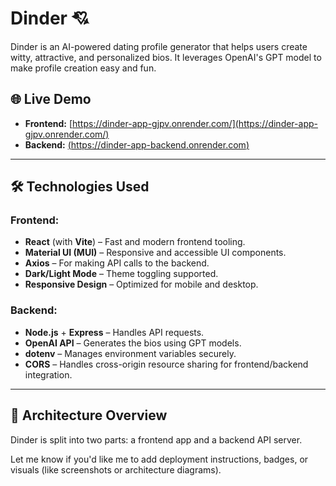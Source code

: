 # Dinder 💘

Dinder is an AI-powered dating profile generator that helps users create witty, attractive, and personalized bios. It leverages OpenAI's GPT model to make profile creation easy and fun.

## 🌐 Live Demo

- **Frontend:** [https://dinder-app-gjpv.onrender.com/](https://dinder-app-gjpv.onrender.com/)
- **Backend:** [(https://dinder-app-backend.onrender.com)](https://dinder-app-backend.onrender.com)

---

## 🛠 Technologies Used

### Frontend:
- **React** (with **Vite**) – Fast and modern frontend tooling.
- **Material UI (MUI)** – Responsive and accessible UI components.
- **Axios** – For making API calls to the backend.
- **Dark/Light Mode** – Theme toggling supported.
- **Responsive Design** – Optimized for mobile and desktop.

### Backend:
- **Node.js** + **Express** – Handles API requests.
- **OpenAI API** – Generates the bios using GPT models.
- **dotenv** – Manages environment variables securely.
- **CORS** – Handles cross-origin resource sharing for frontend/backend integration.

---

## 🧱 Architecture Overview

Dinder is split into two parts: a frontend app and a backend API server.


Let me know if you'd like me to add deployment instructions, badges, or visuals (like screenshots or architecture diagrams).
